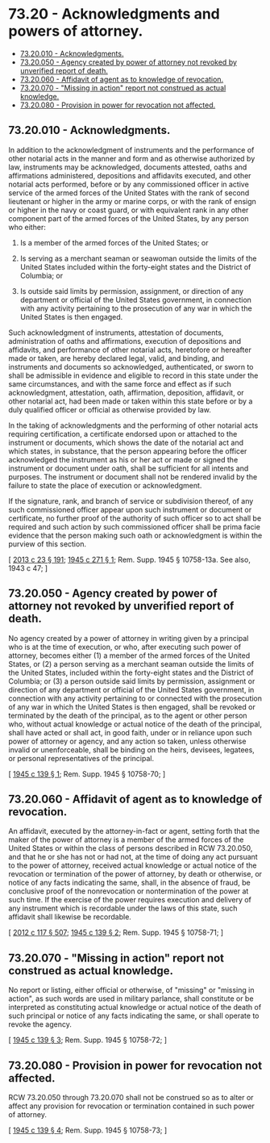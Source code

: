 # 73.20 - Acknowledgments and powers of attorney.
* [73.20.010 - Acknowledgments.](#7320010---acknowledgments)
* [73.20.050 - Agency created by power of attorney not revoked by unverified report of death.](#7320050---agency-created-by-power-of-attorney-not-revoked-by-unverified-report-of-death)
* [73.20.060 - Affidavit of agent as to knowledge of revocation.](#7320060---affidavit-of-agent-as-to-knowledge-of-revocation)
* [73.20.070 - "Missing in action" report not construed as actual knowledge.](#7320070---missing-in-action-report-not-construed-as-actual-knowledge)
* [73.20.080 - Provision in power for revocation not affected.](#7320080---provision-in-power-for-revocation-not-affected)
## 73.20.010 - Acknowledgments.
In addition to the acknowledgment of instruments and the performance of other notarial acts in the manner and form and as otherwise authorized by law, instruments may be acknowledged, documents attested, oaths and affirmations administered, depositions and affidavits executed, and other notarial acts performed, before or by any commissioned officer in active service of the armed forces of the United States with the rank of second lieutenant or higher in the army or marine corps, or with the rank of ensign or higher in the navy or coast guard, or with equivalent rank in any other component part of the armed forces of the United States, by any person who either:

1. Is a member of the armed forces of the United States; or

2. Is serving as a merchant seaman or seawoman outside the limits of the United States included within the forty-eight states and the District of Columbia; or

3. Is outside said limits by permission, assignment, or direction of any department or official of the United States government, in connection with any activity pertaining to the prosecution of any war in which the United States is then engaged.

Such acknowledgment of instruments, attestation of documents, administration of oaths and affirmations, execution of depositions and affidavits, and performance of other notarial acts, heretofore or hereafter made or taken, are hereby declared legal, valid, and binding, and instruments and documents so acknowledged, authenticated, or sworn to shall be admissible in evidence and eligible to record in this state under the same circumstances, and with the same force and effect as if such acknowledgment, attestation, oath, affirmation, deposition, affidavit, or other notarial act, had been made or taken within this state before or by a duly qualified officer or official as otherwise provided by law.

In the taking of acknowledgments and the performing of other notarial acts requiring certification, a certificate endorsed upon or attached to the instrument or documents, which shows the date of the notarial act and which states, in substance, that the person appearing before the officer acknowledged the instrument as his or her act or made or signed the instrument or document under oath, shall be sufficient for all intents and purposes. The instrument or document shall not be rendered invalid by the failure to state the place of execution or acknowledgment.

If the signature, rank, and branch of service or subdivision thereof, of any such commissioned officer appear upon such instrument or document or certificate, no further proof of the authority of such officer so to act shall be required and such action by such commissioned officer shall be prima facie evidence that the person making such oath or acknowledgment is within the purview of this section.

\[ [2013 c 23 § 191](https://lawfilesext.leg.wa.gov/biennium/2013-14/Pdf/Bills/Session%20Laws/Senate/5077-S.SL.pdf?cite=2013%20c%2023%20§%20191); [1945 c 271 § 1](https://leg.wa.gov/CodeReviser/documents/sessionlaw/1945c271.pdf?cite=1945%20c%20271%20§%201); Rem. Supp. 1945 § 10758-13a. See also, 1943 c 47; \]

## 73.20.050 - Agency created by power of attorney not revoked by unverified report of death.
No agency created by a power of attorney in writing given by a principal who is at the time of execution, or who, after executing such power of attorney, becomes either (1) a member of the armed forces of the United States, or (2) a person serving as a merchant seaman outside the limits of the United States, included within the forty-eight states and the District of Columbia; or (3) a person outside said limits by permission, assignment or direction of any department or official of the United States government, in connection with any activity pertaining to or connected with the prosecution of any war in which the United States is then engaged, shall be revoked or terminated by the death of the principal, as to the agent or other person who, without actual knowledge or actual notice of the death of the principal, shall have acted or shall act, in good faith, under or in reliance upon such power of attorney or agency, and any action so taken, unless otherwise invalid or unenforceable, shall be binding on the heirs, devisees, legatees, or personal representatives of the principal.

\[ [1945 c 139 § 1](https://leg.wa.gov/CodeReviser/documents/sessionlaw/1945c139.pdf?cite=1945%20c%20139%20§%201); Rem. Supp. 1945 § 10758-70; \]

## 73.20.060 - Affidavit of agent as to knowledge of revocation.
An affidavit, executed by the attorney-in-fact or agent, setting forth that the maker of the power of attorney is a member of the armed forces of the United States or within the class of persons described in RCW 73.20.050, and that he or she has not or had not, at the time of doing any act pursuant to the power of attorney, received actual knowledge or actual notice of the revocation or termination of the power of attorney, by death or otherwise, or notice of any facts indicating the same, shall, in the absence of fraud, be conclusive proof of the nonrevocation or nontermination of the power at such time. If the exercise of the power requires execution and delivery of any instrument which is recordable under the laws of this state, such affidavit shall likewise be recordable.

\[ [2012 c 117 § 507](https://lawfilesext.leg.wa.gov/biennium/2011-12/Pdf/Bills/Session%20Laws/Senate/6095.SL.pdf?cite=2012%20c%20117%20§%20507); [1945 c 139 § 2](https://leg.wa.gov/CodeReviser/documents/sessionlaw/1945c139.pdf?cite=1945%20c%20139%20§%202); Rem. Supp. 1945 § 10758-71; \]

## 73.20.070 - "Missing in action" report not construed as actual knowledge.
No report or listing, either official or otherwise, of "missing" or "missing in action", as such words are used in military parlance, shall constitute or be interpreted as constituting actual knowledge or actual notice of the death of such principal or notice of any facts indicating the same, or shall operate to revoke the agency.

\[ [1945 c 139 § 3](https://leg.wa.gov/CodeReviser/documents/sessionlaw/1945c139.pdf?cite=1945%20c%20139%20§%203); Rem. Supp. 1945 § 10758-72; \]

## 73.20.080 - Provision in power for revocation not affected.
RCW 73.20.050 through 73.20.070 shall not be construed so as to alter or affect any provision for revocation or termination contained in such power of attorney.

\[ [1945 c 139 § 4](https://leg.wa.gov/CodeReviser/documents/sessionlaw/1945c139.pdf?cite=1945%20c%20139%20§%204); Rem. Supp. 1945 § 10758-73; \]

